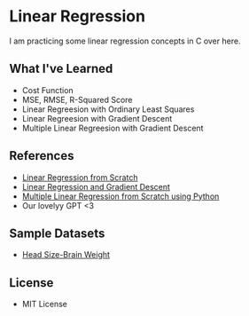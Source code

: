 # Linear Regression
I am practicing some linear regression concepts in C over here.

## What I've Learned
* Cost Function
* MSE, RMSE, R-Squared Score
* Linear Regreesion with Ordinary Least Squares
* Linear Regreesion with Gradient Descent
* Multiple Linear Regreesion with Gradient Descent

## References
* [Linear Regression from Scratch](https://towardsdatascience.com/linear-regression-from-scratch-cd0dee067f72)
* [Linear Regression and Gradient Descent](https://medium.com/analytics-vidhya/stop-just-using-machine-learning-and-learn-how-to-build-it-linear-regression-and-gradient-descent-3653de24c6d5)
* [Multiple Linear Regression from Scratch using Python](https://medium.com/analytics-vidhya/multiple-linear-regression-from-scratch-using-python-db9368859f)
* Our lovelyy GPT <3

## Sample Datasets
* [Head Size-Brain Weight](https://github.com/FeezyHendrix/LinearRegressionfromscrath/blob/master/dataset.csv)

## License
* MIT License